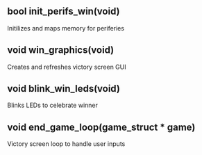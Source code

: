 
## bool init_perifs_win(void)

Initilizes and maps memory for periferies

## void win_graphics(void)

Creates and refreshes victory screen GUI

## void blink_win_leds(void)

Blinks LEDs to celebrate winner

## void end_game_loop(game_struct * game)

Victory screen loop to handle user inputs

